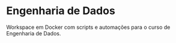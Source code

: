 # Engenharia de Dados

Workspace em Docker com scripts e automações para o curso de Engenharia de Dados.
